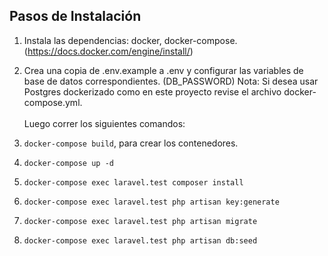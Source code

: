 ## Pasos de Instalación

1. Instala las dependencias: docker, docker-compose. (https://docs.docker.com/engine/install/)
2. Crea una copia de .env.example a .env y configurar las variables de base de datos correspondientes. (DB_PASSWORD) Nota: Si desea usar Postgres dockerizado como en este proyecto revise el archivo docker-compose.yml. <br><br>
Luego correr los siguientes comandos:

3. `docker-compose build`, para crear los contenedores.
4. `docker-compose up -d`
5. `docker-compose exec laravel.test composer install`
6. `docker-compose exec laravel.test php artisan key:generate`
7. `docker-compose exec laravel.test php artisan migrate`
8. `docker-compose exec laravel.test php artisan db:seed`

